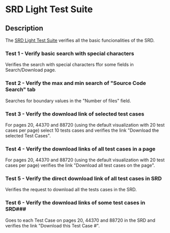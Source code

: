 # SRD Light Test Suite

## Description ##

The [SRD Light Test Suite](d7/dce/a00143.html) verifies all the basic funcionalities of the SRD.


### Test 1 - Verify basic search with special characters ###

Verifies the search with special characters ffor some fields in Search/Download page.

### Test 2 - Verify the max and min search of "Source Code Search" tab ###

Searches for boundary values in the "Number of files" field.

### Test 3 - Verify the download link of selected test cases ###

For pages 20, 44370 and 88720 (using the default visualization with 20 test cases per page) select 
10 tests cases and verifies the link "Download the selected Test Cases".

### Test 4 - Verify the download links of all test cases in a page ###
For pages 20, 44370 and 88720 (using the default visualization with 20 test cases per page) verifies the link "Download all test cases on the page".

### Test 5 - Verify the direct download link of all test cases in SRD ###
Verifies the request to download all the tests cases in the SRD.

### Test 6 - Verify the download links of some test cases in  SRD###
Goes to each Test Case on pages 20, 44370 and 88720 in the SRD and verifies the link "Download this Test Case #".

